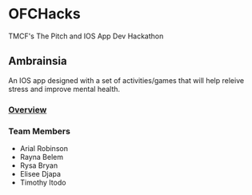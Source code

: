# OFCHacks
TMCF's The Pitch and IOS App Dev Hackathon 

## Ambrainsia
An IOS app designed with a set of activities/games that will help releive stress and improve mental health.

### [Overview](https://github.com/itodotimothy6/OFCHacks/blob/master/Overview.pdf)

### Team Members
- Arial Robinson
- Rayna Belem
- Rysa Bryan
- Elisee Djapa
- Timothy Itodo
